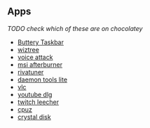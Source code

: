 ## Apps
_TODO check which of these are on chocolatey_
- [Buttery Taskbar](https://github.com/CrypticButter/ButteryTaskbar)
- [wiztree]()
- [voice attack]()
- [msi afterburner]()
- [rivatuner]()
- [daemon tools lite]()
- [vlc]()
- [youtube dlg]()
- [twitch leecher]()
- [cpuz]()
- [crystal disk]()